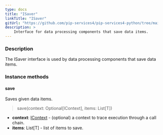 ```yaml
---
type: docs
title: "ISaver"
linkTitle: "ISaver"
gitUrl: "https://github.com/pip-services4/pip-services4-python/tree/main/pip-services4-persistence-python"
description: >
    Interface for data processing components that save data items.
---
```


### Description

The ISaver interface is used by data processing components that save data items.

### Instance methods

#### save
Saves given data items.

> save(context: Optional[IContext], items: List[T])

- **context**: [IContext](../../../components/context/icontext) - (optional) a context to trace execution through a call chain.
- **items**: List[T] - list of items to save.

